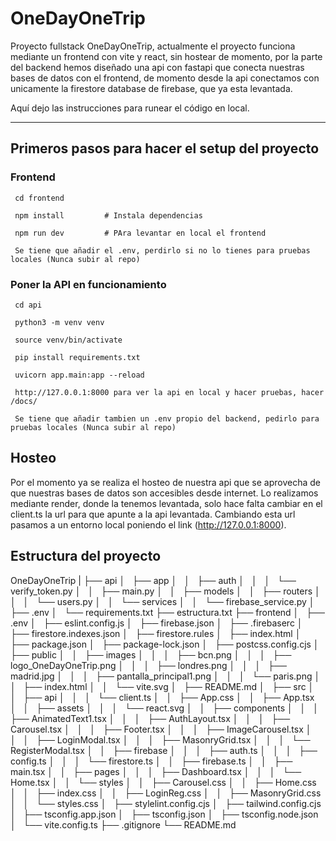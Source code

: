 # OneDayOneTrip

Proyecto fullstack OneDayOneTrip, actualmente el proyecto funciona mediante un frontend con vite y react, sin hostear de momento, por la parte del backend hemos diseñado una api con fastapi que conecta nuestras bases de datos con el frontend, de momento desde la api conectamos con unicamente la firestore database de firebase, que ya esta levantada. 


Aquí dejo las instrucciones para runear el código en local.

---

## Primeros pasos para hacer el setup del proyecto

### Frontend
```
 cd frontend

 npm install         # Instala dependencias

 npm run dev         # PAra levantar en local el frontend

 Se tiene que añadir el .env, perdirlo si no lo tienes para pruebas locales (Nunca subir al repo)

```


### Poner la API en funcionamiento

```
 cd api

 python3 -m venv venv 

 source venv/bin/activate

 pip install requirements.txt

 uvicorn app.main:app --reload

 http://127.0.0.1:8000 para ver la api en local y hacer pruebas, hacer /docs/ 

 Se tiene que añadir tambien un .env propio del backend, pedirlo para pruebas locales (Nunca subir al repo)

```


## Hosteo

Por el momento ya se realiza el hosteo de nuestra api que se aprovecha de que nuestras bases de datos son accesibles desde internet.
Lo realizamos mediante render, donde la tenemos levantada, solo hace falta cambiar en el client.ts la url para que apunte a la api levantada.
Cambiando esta url pasamos a un entorno local poniendo el link (http://127.0.0.1:8000).

## Estructura del proyecto

OneDayOneTrip
|
├── api
│   ├── app
│   │   ├── auth
│   │   │   └── verify_token.py
│   │   ├── main.py
│   │   ├── models
│   │   ├── routers
│   │   │   └── users.py
│   │   └── services
│   │       └── firebase_service.py
│   ├── .env
│   └── requirements.txt
├── estructura.txt
├── frontend
│   ├── .env
│   ├── eslint.config.js
│   ├── firebase.json
│   ├── .firebaserc
│   ├── firestore.indexes.json
│   ├── firestore.rules
│   ├── index.html
│   ├── package.json
│   ├── package-lock.json
│   ├── postcss.config.cjs
│   ├── public
│   │   ├── images
│   │   │   ├── bcn.png
│   │   │   ├── logo_OneDayOneTrip.png
│   │   │   ├── londres.png
│   │   │   ├── madrid.jpg
│   │   │   ├── pantalla_principal1.png
│   │   │   └── paris.png
│   │   ├── index.html
│   │   └── vite.svg
│   ├── README.md
│   ├── src
│   │   ├── api
│   │   │   └── client.ts
│   │   ├── App.css
│   │   ├── App.tsx
│   │   ├── assets
│   │   │   └── react.svg
│   │   ├── components
│   │   │   ├── AnimatedText1.tsx
│   │   │   ├── AuthLayout.tsx
│   │   │   ├── Carousel.tsx
│   │   │   ├── Footer.tsx
│   │   │   ├── ImageCarousel.tsx
│   │   │   ├── LoginModal.tsx
│   │   │   ├── MasonryGrid.tsx
│   │   │   └── RegisterModal.tsx
│   │   ├── firebase
│   │   │   ├── auth.ts
│   │   │   ├── config.ts
│   │   │   └── firestore.ts
│   │   ├── firebase.ts
│   │   ├── main.tsx
│   │   ├── pages
│   │   │   ├── Dashboard.tsx
│   │   │   └── Home.tsx
│   │   └── styles
│   │       ├── Carousel.css
│   │       ├── Home.css
│   │       ├── index.css
│   │       ├── LoginReg.css
│   │       ├── MasonryGrid.css
│   │       └── styles.css
│   ├── stylelint.config.cjs
│   ├── tailwind.config.cjs
│   ├── tsconfig.app.json
│   ├── tsconfig.json
│   ├── tsconfig.node.json
│   └── vite.config.ts
├── .gitignore
└── README.md









